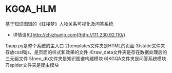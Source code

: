 # KGQA_HLM
基于知识图谱的《红楼梦》人物关系可视化及问答系统

* 详情请见[http://chizhunlp.com](http://111.230.92.110/)

1)app.py是整个系统的主入口
2)templates文件夹是HTML的页面
3)static文件夹存放css和js，是页面的样式和效果的文件
4)raw_data文件夹是存在数据处理后的三元组文件
5)neo_db文件夹是知识图谱构建模块
6)KGQA文件夹是问答系统模块
7)spider文件夹是爬虫模块

